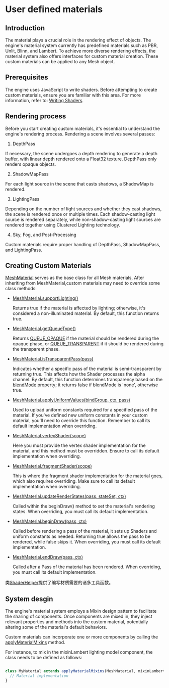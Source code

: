 # User defined materials

## Introduction

The material plays a crucial role in the rendering effect of objects. The engine's material system currently has predefined materials such as PBR, Unlit, Blinn, and Lambert. To achieve more diverse rendering effects, the material system also offers interfaces for custom material creation. These custom materials can be applied to any Mesh object.

## Prerequisites

The engine uses JavaScript to write shaders. Before attempting to create custom materials, ensure you are familiar with this area. For more information, refer to: [Writing Shaders](zh-cn/shader.md). 

## Rendering process

Before you start creating custom materials, it's essential to understand the engine's rendering process. Rendering a scene involves several passes:

1. DepthPass

  If necessary, the scene undergoes a depth rendering to generate a depth buffer, with linear depth rendered onto a Float32 texture. DepthPass only renders opaque objects.

2. ShadowMapPass

  For each light source in the scene that casts shadows, a ShadowMap is rendered.

3. LightingPass

  Depending on the number of light sources and whether they cast shadows, the scene is rendered once or multiple times. Each shadow-casting light source is rendered separately, while non-shadow-casting light sources are rendered together using Clustered Lighting technology.

4. Sky, Fog, and Post-Processing

Custom materials require proper handling of DepthPass, ShadowMapPass, and LightingPass.

## Creating Custom Materials

[MeshMaterial](/doc/markdown/./scene.meshmaterial) serves as the base class for all Mesh materials,
After inheriting from MeshMaterial,custom materials may need to override some class methods:

  - [MeshMaterial.supportLighting()](/doc/markdown/./scene.meshmaterial.supportlighting)

    Returns true if the material is affected by lighting; otherwise, it's considered a non-illuminated material. By default, this function returns true.

  - [MeshMaterial.getQueueType()](/doc/markdown/./scene.meshmaterial.getqueuetype)

    Returns [QUEUE_OPAQUE](/doc/markdown/./scene.queue_opaque) if the material should be rendered during the opaque phase,
    or [QUEUE_TRANSPARENT](/doc/markdown/./scene.queue_transparent) if it should be rendered during the transparent phase.

  - [MeshMaterial.isTransparentPass(pass)](/doc/markdown/./scene.meshmaterial.istransparent)

    Indicates whether a specific pass of the material is semi-transparent by returning true. 
    This affects how the Shader processes the alpha channel. By default, this function determines
    transparency based on the [blendMode](/doc/markdown/./scene.meshmaterial.blendmode) property;
    it returns false if blendMode is 'none', otherwise true.

  - [MeshMaterial.applyUniformValues(bindGroup, ctx, pass)](/doc/markdown/./scene.meshmaterial.applyuniformvalues)

    Used to upload uniform constants required for a specified pass of the material. If you've defined new uniform constants in your custom material, you'll need to override this function. Remember to call its default implementation when overriding.

  - [MeshMaterial.vertexShader(scope)](/doc/markdown/./scene.meshmaterial.vertexshader)

    Here you must provide the vertex shader implementation for the material, and this method must be overridden. Ensure to call its default implementation when overriding.

  - [MeshMaterial.fragmentShader(scope)](/doc/markdown/./scene.meshmaterial.fragmentshader)

    This is where the fragment shader implementation for the material goes, which also requires overriding. Make sure to call its default implementation when overriding.

  - [MeshMaterial.updateRenderStates(pass, stateSet, ctx)](/doc/markdown/./scene.meshmaterial.updaterenderstates)

    Called within the beginDraw() method to set the material's rendering states. When overriding, you must call its default implementation.
    
  - [MeshMaterial.beginDraw(pass, ctx)](/doc/markdown/./scene.material.begindraw)

    Called before rendering a pass of the material, it sets up Shaders and uniform constants as needed. Returning true allows the pass to be rendered, while false skips it. When overriding, you must call its default implementation.

  - [MeshMaterial.endDraw(pass, ctx)](/doc/markdown/./scene.material.begindraw)

    Called after a Pass of the material has been rendered. When overriding, you must call its default implementation.

类[ShaderHelper](/doc/markdown/./scene.shaderhelper)提供了编写材质需要的诸多工具函数。

## System desgin

The engine's material system employs a Mixin design pattern to facilitate the sharing of components.
Once components are mixed in, they inject relevant properties and methods into the custom material, 
potentially altering some of the material's default behaviors.

Custom materials can incorporate one or more components by calling the [applyMaterialMixins](/doc/markdown/./scene.applymaterialmixins) method.

For instance, to mix in the mixinLambert lighting model component, the class needs to be defined as follows:

```javascript

class MyMaterial extends applyMaterialMixins(MeshMaterial, mixinLambert) {
  // Material implementation
}

```
